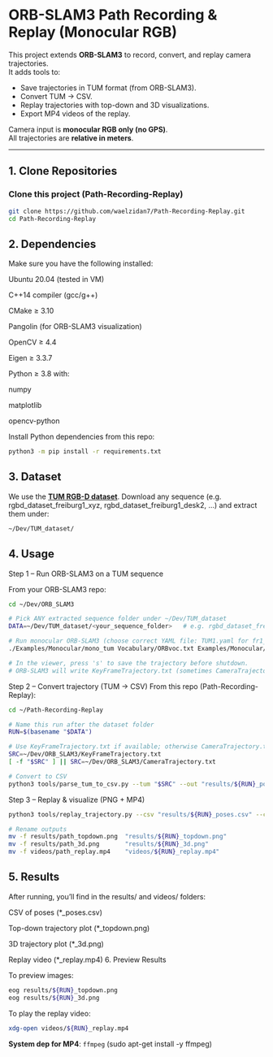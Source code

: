 # ORB-SLAM3 Path Recording & Replay (Monocular RGB)

This project extends **ORB-SLAM3** to record, convert, and replay camera trajectories.  
It adds tools to:
- Save trajectories in TUM format (from ORB-SLAM3).
- Convert TUM → CSV.
- Replay trajectories with top-down and 3D visualizations.
- Export MP4 videos of the replay.

Camera input is **monocular RGB only (no GPS)**.  
All trajectories are **relative in meters**.

---

## 1. Clone Repositories

### Clone this project (Path-Recording-Replay)
```bash
git clone https://github.com/waelzidan7/Path-Recording-Replay.git
cd Path-Recording-Replay
```

## 2. Dependencies

Make sure you have the following installed:

Ubuntu 20.04 (tested in VM)

C++14 compiler (gcc/g++)

CMake ≥ 3.10

Pangolin (for ORB-SLAM3 visualization)

OpenCV ≥ 4.4

Eigen ≥ 3.3.7

Python ≥ 3.8 with:

numpy

matplotlib

opencv-python

Install Python dependencies from this repo:
```bash
python3 -m pip install -r requirements.txt
```
## 3. Dataset
We use the **[TUM RGB-D dataset](https://vision.in.tum.de/data/datasets/rgbd-dataset)**.
Download any sequence (e.g. rgbd_dataset_freiburg1_xyz, rgbd_dataset_freiburg1_desk2, …)
and extract them under:
```bash
~/Dev/TUM_dataset/
```
## 4. Usage
Step 1 – Run ORB-SLAM3 on a TUM sequence

From your ORB-SLAM3 repo:
```bash
cd ~/Dev/ORB_SLAM3

# Pick ANY extracted sequence folder under ~/Dev/TUM_dataset
DATA=~/Dev/TUM_dataset/<your_sequence_folder>   # e.g. rgbd_dataset_freiburg1_xyz

# Run monocular ORB-SLAM3 (choose correct YAML file: TUM1.yaml for fr1_*, TUM2.yaml for fr2_*, TUM3.yaml for fr3_*)
./Examples/Monocular/mono_tum Vocabulary/ORBvoc.txt Examples/Monocular/TUM1.yaml "$DATA"

# In the viewer, press 's' to save the trajectory before shutdown.
# ORB-SLAM3 will write KeyFrameTrajectory.txt (sometimes CameraTrajectory.txt).
```
Step 2 – Convert trajectory (TUM → CSV)
From this repo (Path-Recording-Replay):
```bash
cd ~/Path-Recording-Replay

# Name this run after the dataset folder
RUN=$(basename "$DATA")

# Use KeyFrameTrajectory.txt if available; otherwise CameraTrajectory.txt
SRC=~/Dev/ORB_SLAM3/KeyFrameTrajectory.txt
[ -f "$SRC" ] || SRC=~/Dev/ORB_SLAM3/CameraTrajectory.txt

# Convert to CSV
python3 tools/parse_tum_to_csv.py --tum "$SRC" --out "results/${RUN}_poses.csv"
```
Step 3 – Replay & visualize (PNG + MP4)
```bash
python3 tools/replay_trajectory.py --csv "results/${RUN}_poses.csv" --center --make3d --animate

# Rename outputs
mv -f results/path_topdown.png  "results/${RUN}_topdown.png"
mv -f results/path_3d.png       "results/${RUN}_3d.png"
mv -f videos/path_replay.mp4    "videos/${RUN}_replay.mp4"
```
## 5. Results

After running, you’ll find in the results/ and videos/ folders:

CSV of poses (*_poses.csv)

Top-down trajectory plot (*_topdown.png)

3D trajectory plot (*_3d.png)

Replay video (*_replay.mp4)
6. Preview Results

To preview images:
```bash
eog results/${RUN}_topdown.png
eog results/${RUN}_3d.png
```
To play the replay video:
```bash
xdg-open videos/${RUN}_replay.mp4
```

**System dep for MP4**: `ffmpeg` (sudo apt-get install -y ffmpeg)
